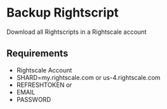 # Backup Rightscript
Download all Rightscripts in a Rightscale account

Requirements
-------------
- Rightscale Account
- SHARD=my.rightscale.com or us-4.rightscale.com
- REFRESHTOKEN or 
- EMAIL
- PASSWORD
